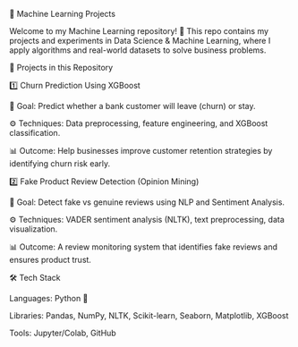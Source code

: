 🧠 Machine Learning Projects

Welcome to my Machine Learning repository! 🚀
This repo contains my projects and experiments in Data Science & Machine Learning, where I apply algorithms and real-world datasets to solve business problems.

📂 Projects in this Repository

1️⃣ Churn Prediction Using XGBoost

📌 Goal: Predict whether a bank customer will leave (churn) or stay.

⚙️ Techniques: Data preprocessing, feature engineering, and XGBoost classification.

📊 Outcome: Help businesses improve customer retention strategies by identifying churn risk early.

2️⃣ Fake Product Review Detection (Opinion Mining)

📌 Goal: Detect fake vs genuine reviews using NLP and Sentiment Analysis.

⚙️ Techniques: VADER sentiment analysis (NLTK), text preprocessing, data visualization.

📊 Outcome: A review monitoring system that identifies fake reviews and ensures product trust.

🛠 Tech Stack

Languages: Python 🐍

Libraries: Pandas, NumPy, NLTK, Scikit-learn, Seaborn, Matplotlib, XGBoost

Tools: Jupyter/Colab, GitHub

